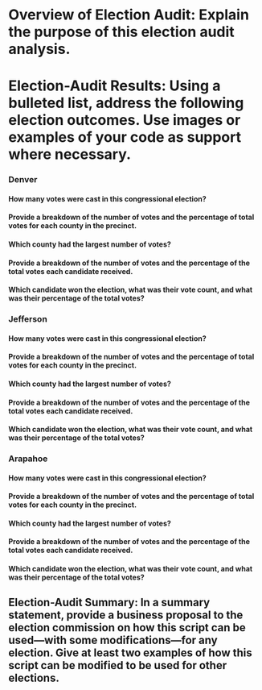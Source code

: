 # Overview of Election Audit: Explain the purpose of this election audit analysis.
# Election-Audit Results: Using a bulleted list, address the following election outcomes. Use images or examples of your code as support where necessary.
### Denver
#### How many votes were cast in this congressional election?
#### Provide a breakdown of the number of votes and the percentage of total votes for each county in the precinct.
#### Which county had the largest number of votes?
#### Provide a breakdown of the number of votes and the percentage of the total votes each candidate received.
#### Which candidate won the election, what was their vote count, and what was their percentage of the total votes?
### Jefferson
#### How many votes were cast in this congressional election?
#### Provide a breakdown of the number of votes and the percentage of total votes for each county in the precinct.
#### Which county had the largest number of votes?
#### Provide a breakdown of the number of votes and the percentage of the total votes each candidate received.
#### Which candidate won the election, what was their vote count, and what was their percentage of the total votes?
### Arapahoe
#### How many votes were cast in this congressional election?
#### Provide a breakdown of the number of votes and the percentage of total votes for each county in the precinct.
#### Which county had the largest number of votes?
#### Provide a breakdown of the number of votes and the percentage of the total votes each candidate received.
#### Which candidate won the election, what was their vote count, and what was their percentage of the total votes?
## Election-Audit Summary: In a summary statement, provide a business proposal to the election commission on how this script can be used—with some modifications—for any election. Give at least two examples of how this script can be modified to be used for other elections.
